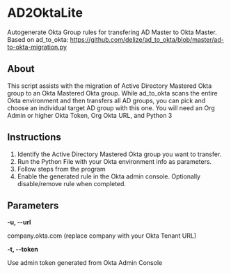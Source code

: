 # AD2OktaLite
Autogenerate Okta Group rules for transfering AD Master to Okta Master. Based on ad_to_okta:
https://github.com/delize/ad_to_okta/blob/master/ad-to-okta-migration.py

## About
This script assists with the migration of Active Directory Mastered Okta group to an Okta Mastered Okta group. While ad_to_okta scans the entire Okta environment and then transfers all AD groups, you can pick and choose an individual target AD group with this one. You will need an Org Admin or higher Okta Token, Org Okta URL, and Python 3

## Instructions
1. Identify the Active Directory Mastered Okta group you want to transfer.
2. Run the Python File with your Okta environment info as parameters. 
3. Follow steps from the program
4. Enable the generated rule in the Okta admin console. Optionally disable/remove rule when completed. 

## Parameters
**-u, --url**

company.okta.com (replace company with your Okta Tenant URL)

**-t, --token**

Use admin token generated from Okta Admin Console

